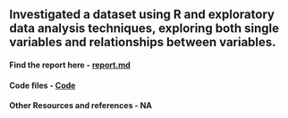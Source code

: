 ## Investigated a dataset using R and exploratory data analysis techniques, exploring both single variables and relationships between variables.

#### Find the report here - [report.md](https://github.com/gupta-ashutosh/udacity-DAND/blob/master/P3_data_wrangling/report.md)
#### Code files - [Code](https://github.com/gupta-ashutosh/udacity-DAND/tree/master/P3_data_wrangling)
#### Other Resources and references - NA
